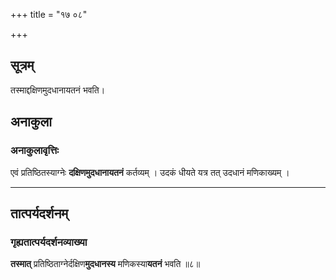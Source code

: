 +++
title = "१७ ०८"

+++
## सूत्रम्
तस्माद्दक्षिणमुदधानायतनं भवति।

## अनाकुला
### अनाकुलावृत्तिः  
एवं प्रतिष्ठितस्याग्नेः **दक्षिणमुदधानायतनं** कर्तव्यम् ।
उदकं धीयते यत्र तत् उदधानं मणिकाख्यम् ।
________________________

## तात्पर्यदर्शनम्
### गृह्यतात्पर्यदर्शनव्याख्या  
**तस्मात्** प्रतिष्ठिताग्नेर्दक्षिण**मुदधानस्य** मणिकस्या**यतनं** भवति ॥८॥

